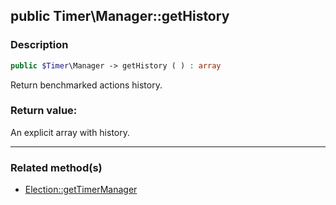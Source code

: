 ## public Timer\Manager::getHistory

### Description    

```php
public $Timer\Manager -> getHistory ( ) : array
```

Return benchmarked actions history.    


### Return value:   

An explicit array with history.


---------------------------------------

### Related method(s)      

* [Election::getTimerManager](../Election%20Class/public%20Election--getTimerManager.md)    
